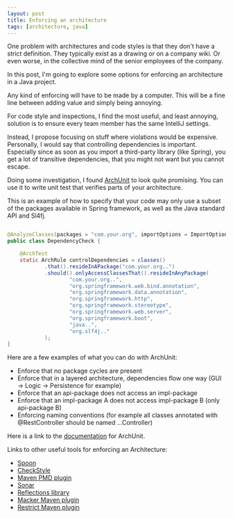 ```yaml
---
layout: post
title: Enforcing an architecture
tags: [architecture, java]
---
```


One problem with architectures and code styles is that
they don't have a strict definition. They typically
exist as a drawing or on a company wiki. Or even worse,
in the collective mind of the senior employees of the company.

In this post, I'm going to explore some options for enforcing
an architecture in a Java project.

Any kind of enforcing will have to be made
by a computer. This will be a fine line between
adding value and simply being annoying.

For code style and inspections, I find the most useful,
and least annoying, solution is to ensure every team
member has the same IntelliJ settings. 

Instead, I propose focusing on stuff where violations
would be expensive. Personally, I would say that
controlling dependencies is important. Especially since
as soon as you import a third-party library (like Spring),
you get a lot of transitive dependencies, that you might
not want but you cannot escape.

Doing some investigation, I found [ArchUnit](https://www.archunit.org) to
look quite promising. You can use it to write unit test that verifies
parts of your architecture.  

This is an example of how to specify that your code
may only use a subset of the packages available in Spring framework,
as well as the Java standard API and Sl4fj.
```java

@AnalyzeClasses(packages = "com.your.org", importOptions = ImportOption.DoNotIncludeTests.class)
public class DependencyCheck {

    @ArchTest
    static ArchRule controlDependencies = classes()
            .that().resideInAPackage("com.your.org..")
            .should().onlyAccessClassesThat().resideInAnyPackage(
                    "com.your.org..",
                    "org.springframework.web.bind.annotation",
                    "org.springframework.data.annotation",
                    "org.springframework.http",
                    "org.springframework.stereotype",
                    "org.springframework.web.server",
                    "org.springframework.boot",
                    "java..",
                    "org.slf4j.."
            );
}
```

Here are a few examples of what you can do with ArchUnit:
* Enforce that no package cycles are present
* Enforce that in a layered architecture, dependencies flow one way (GUI -> Logic -> Persistence for example)
* Enforce that an api-package does not access an impl-package
* Enforce that an impl-package A does not access impl-package B (only api-package B)
* Enforcing naming conventions (for example all classes annotated with @RestController should be named ...Controller)

Here is a link to the [documentation](https://www.archunit.org/userguide/html/000_Index.html) for ArchUnit.

Links to other useful tools for enforcing an Architecture:
* [Spoon](http://spoon.gforge.inria.fr)
* [CheckStyle](https://checkstyle.sourceforge.io)
* [Maven PMD plugin](http://maven.apache.org/plugins/maven-pmd-plugin)
* [Sonar](https://www.sonarqube.org)
* [Reflections library](https://github.com/ronmamo/reflections)
* [Macker Maven plugin](https://github.com/andrena/macker-maven-plugin)
* [Restrict Maven plugin](https://github.com/yamanyar/restrict-maven-plugin)
